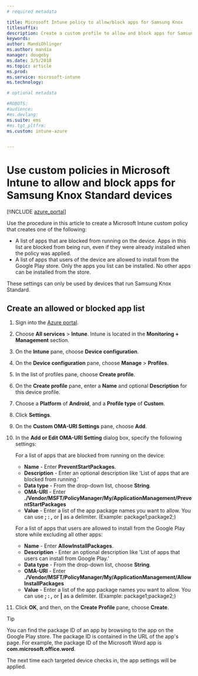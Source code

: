 ```yaml
---
# required metadata

title: Microsoft Intune policy to allow/block apps for Samsung Knox
titlesuffix:
description: Create a custom profile to allow and block apps for Samsung Knox Standard devices.
keywords:
author: MandiOhlinger
ms.author: mandia
manager: dougeby
ms.date: 3/5/2018
ms.topic: article
ms.prod:
ms.service: microsoft-intune
ms.technology:

# optional metadata

#ROBOTS:
#audience:
#ms.devlang:
ms.suite: ems
#ms.tgt_pltfrm:
ms.custom: intune-azure


---
```

# Use custom policies in Microsoft Intune to allow and block apps for Samsung Knox Standard devices 

[!INCLUDE [azure_portal](./includes/azure_portal.md)]

Use the procedure in this article to create a Microsoft Intune custom policy that creates one of the following:

- A list of apps that are blocked from running on the device. Apps in this list are blocked from being run, even if they were already installed when the policy was applied.
- A list of apps that users of the device are allowed to install from the Google Play store. Only the apps you list can be installed. No other apps can be installed from the store.

These settings can only be used by devices that run Samsung Knox Standard.

## Create an allowed or blocked app list

1. Sign into the [Azure portal](https://portal.azure.com).
2. Choose **All services** > **Intune**. Intune is located in the **Monitoring + Management** section.
3. On the **Intune** pane, choose **Device configuration**.
2. On the **Device configuration** pane, choose **Manage** > **Profiles**.
2. In the list of profiles pane, choose **Create profile**.
3. On the **Create profile** pane, enter a **Name** and optional **Description** for this device profile.
2. Choose a **Platform** of **Android**, and a **Profile type** of **Custom**.
3. Click **Settings**.
3. On the **Custom OMA-URI Settings** pane, choose **Add**.
4. In the **Add or Edit OMA-URI Setting** dialog box, specify the following settings:

   For a list of apps that are blocked from running on the device:

   - **Name** - Enter **PreventStartPackages**.
   - **Description** - Enter an optional description like 'List of apps that are blocked from running.'
   - 	**Data type** - From the drop-down list, choose **String**.
   - 	**OMA-URI** - Enter **./Vendor/MSFT/PolicyManager/My/ApplicationManagement/PreventStartPackages**
   - 	**Value** - Enter a list of the app package names you want to allow. You can use **; : ,** or **|** as a delimiter. (Example: package1;package2;)

   For a list of apps that users are allowed to install from the Google Play store while excluding all other apps:
   - **Name** - Enter **AllowInstallPackages**.
   - **Description** - Enter an optional description like 'List of apps that users can install from Google Play.'
   - **Data type** - From the drop-down list, choose **String**.
   - **OMA-URI** - Enter **./Vendor/MSFT/PolicyManager/My/ApplicationManagement/AllowInstallPackages**
   - **Value** - Enter a list of the app package names you want to allow. You can use **; : ,** or **|** as a delimiter. (Example: package1;package2;)

4. Click **OK**, and then, on the **Create Profile** pane, choose **Create**.

>[!TIP]
> You can find the package ID of an app by browsing to the app on the Google Play store. The package ID is contained in the URL of the app's page. For example, the package ID of the Microsoft Word app is **com.microsoft.office.word**.

The next time each targeted device checks in, the app settings will be applied.


<!---## Assign the custom profile--->
